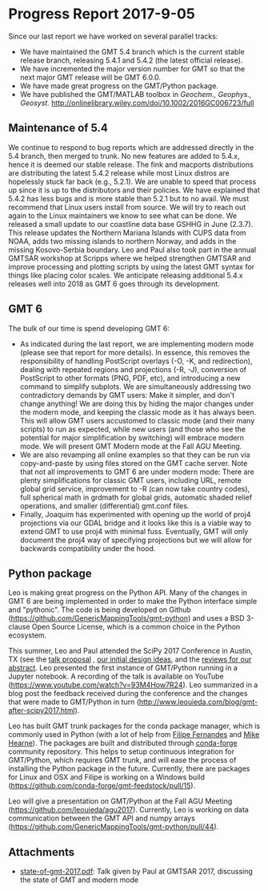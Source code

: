 # Progress Report 2017-9-05

Since our last report we have worked on several parallel tracks:

* We have maintained the GMT 5.4 branch which is the current stable release branch,
  releasing 5.4.1 and 5.4.2 (the latest official release).
* We have incremented the major version number for GMT so that the next major GMT
  release will be GMT 6.0.0.
* We have made great progress on the GMT/Python package.
* We have published the GMT/MATLAB toolbox in *Geochem., Geophys., Geosyst.*
  http://onlinelibrary.wiley.com/doi/10.1002/2016GC006723/full

## Maintenance of 5.4

We continue to respond to bug reports which are addressed directly in the 5.4 branch,
then merged to trunk.  No new features are added to 5.4.x, hence it is deemed our stable
release.  The fink and macports distributions are distributing the latest 5.4.2 release
while most Linux distros are hopelessly stuck far back (e.g., 5.2.1).  We are unable to
speed that process up since it is up to the distributors and their policies.  We have
explained that 5.4.2 has less bugs and is more stable than 5.2.1 but to no avail.  We
must recommend that Linux users install from source.  We will try to reach out again to
the Linux maintainers we know to see what can be done.  We released a small update to
our coastline data base GSHHG in June (2.3.7).  This release updates the Northern
Mariana Islands with CUPS data from NOAA, adds two missing islands to northern Norway,
and adds in the missing Kosovo-Serbia boundary.  Leo and Paul also took part in the
annual GMTSAR workshop at Scripps where we helped strengthen GMTSAR and improve
processing and plotting scripts by using the latest GMT syntax for things like placing
color scales.  We anticipate releasing additional 5.4.x releases well into 2018 as GMT 6
goes through its development.

## GMT 6

The bulk of our time is spend developing GMT 6:

* As indicated during the last report, we are implementing modern mode (please see that
  report for more details).  In essence, this removes the responsibility of handling
  PostScript overlays (-O, -K, and redirection), dealing with repeated regions and
  projections (-R, -J), conversion of PostScript to other formats (PNG, PDF, etc), and
  introducing a new command to simplify subplots.  We are simultaneously addressing two
  contradictory demands by GMT users: Make it simpler, and don't change anything!  We are
  doing this by hiding the major changes under the modern mode, and keeping the classic
  mode as it has always been.  This will allow GMT users accustomed to classic mode (and
  their many scripts) to run as expected, while new users (and those who see the potential
  for major simplification by switching) will embrace modern mode.  We will present GMT
  Modern mode at the Fall AGU Meeting.
* We are also revamping all online examples so that they can be run via copy-and-paste
  by using files stored on the GMT cache server.  Note that not all improvements to GMT
  6 are under modern mode: There are plenty simplifications for classic GMT users,
  including URL, remote global grid service, improvement to -R (can now take country
  codes), full spherical math in grdmath for global grids, automatic shaded relief
  operations, and smaller (differential) gmt.conf files.
* Finally, Joaquim has experimented with opening up the world of proj4 projections via
  our GDAL bridge and it looks like this is a viable way to extend GMT to use proj4 with
  minimal fuss.  Eventually, GMT will only document the proj4 way of specifying
  projections but we will allow for backwards compatibility under the hood.

## Python package

Leo is making great progress on the Python API.  Many of the changes in GMT 6 are being
implemented in order to make the Python interface simple and "pythonic".  The code is
being developed on Github (https://github.com/GenericMappingTools/gmt-python) and uses a
BSD 3-clause Open Source License, which is a common choice in the Python ecosystem.

This summer, Leo and Paul attended the SciPy 2017 Conference in Austin, TX (see the
[talk proposal](http://www.leouieda.com/blog/scipy2017-proposal-gmt.html) ,
[our initial design ideas](http://www.leouieda.com/blog/gmt-python-design.html), and the
[reviews for our abstract](http://www.leouieda.com/blog/scipy2017-reviews.html).
Leo presented the first instance of GMT/Python running in a Jupyter notebook.  A
recording of the talk is available on YouTube
(https://www.youtube.com/watch?v=93M4How7R24).  Leo summarized in a blog post the
feedback received during the conference and the changes that were made to GMT/Python in
turn (http://www.leouieda.com/blog/gmt-after-scipy2017.html).

Leo has built GMT trunk packages for the conda package manager, which is commonly used
in Python (with a lot of help from [Filipe Fernandes](https://github.com/ocefpaf) and
[Mike Hearne](https://github.com/mhearne-usgs)).  The packages are built and distributed
through [conda-forge](https://conda-forge.org/) community repository.  This helps to
setup continuous integration for GMT/Python, which requires GMT trunk, and will ease the
process of installing the Python package in the future.  Currently, there are packages
for Linux and OSX and Filipe is working on a Windows build
(https://github.com/conda-forge/gmt-feedstock/pull/15).

Leo will give a presentation on GMT/Python at the Fall AGU Meeting
(https://github.com/leouieda/agu2017).  Currently, Leo is working on data communication
between the GMT API and numpy arrays
(https://github.com/GenericMappingTools/gmt-python/pull/44).

## Attachments

* [state-of-gmt-2017.pdf](../documents/state-of-gmt-2017.pdf): Talk given by Paul at
  GMTSAR 2017, discussing the state of GMT and modern mode
